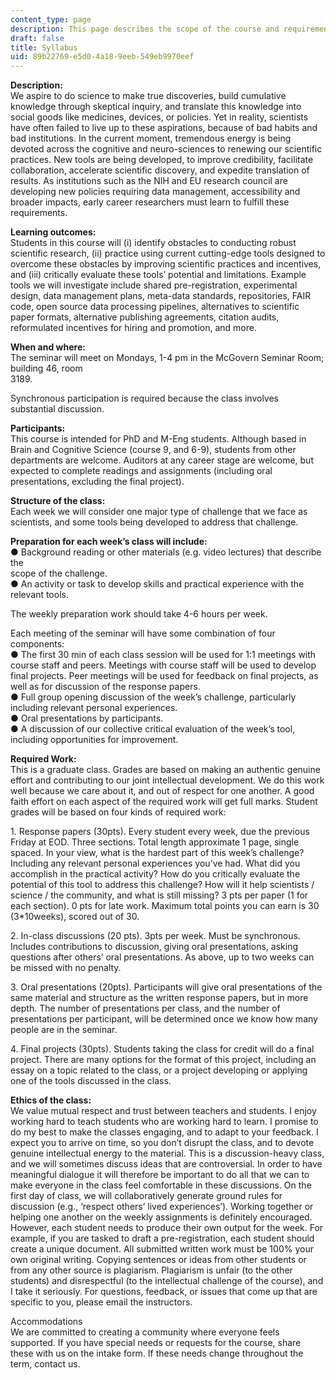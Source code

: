 ```yaml
---
content_type: page
description: This page describes the scope of the course and requirements.
draft: false
title: Syllabus
uid: 89b22769-e5d0-4a18-9eeb-549eb9970eef
---
```

**Description:**   
We aspire to do science to make true discoveries, build cumulative knowledge through skeptical inquiry, and translate this knowledge into social goods like medicines, devices, or policies. Yet in reality, scientists have often failed to live up to these aspirations, because of bad habits and bad institutions. In the current moment, tremendous energy is being devoted across the cognitive and neuro-sciences to renewing our scientific practices. New tools are being developed, to improve credibility, facilitate collaboration, accelerate scientific discovery, and expedite translation of results. As institutions such as the NIH and EU research council are developing new policies requiring data management, accessibility and broader impacts, early career researchers must learn to fulfill these requirements.

**Learning outcomes:**   
Students in this course will (i) identify obstacles to conducting robust scientific research, (ii) practice using current cutting-edge tools designed to overcome these obstacles by improving scientific practices and incentives, and (iii) critically evaluate these tools’ potential and limitations. Example tools we will investigate include shared pre-registration, experimental design, data management plans, meta-data standards, repositories, FAIR code, open source data processing pipelines, alternatives to scientific paper formats, alternative publishing agreements, citation audits, reformulated incentives for hiring and promotion, and more.

**When and where:**   
The seminar will meet on Mondays, 1-4 pm in the McGovern Seminar Room; building 46, room   
3189.

Synchronous participation is required because the class involves substantial discussion.

**Participants:**   
This course is intended for PhD and M-Eng students. Although based in Brain and Cognitive Science (course 9, and 6-9), students from other departments are welcome. Auditors at any career stage are welcome, but expected to complete readings and assignments (including oral presentations, excluding the final project).

**Structure of the class:**   
Each week we will consider one major type of challenge that we face as scientists, and some tools being developed to address that challenge.

**Preparation for each week’s class will include:**   
● Background reading or other materials (e.g. video lectures) that describe the   
scope of the challenge.   
● An activity or task to develop skills and practical experience with the relevant tools.

The weekly preparation work should take 4-6 hours per week.

Each meeting of the seminar will have some combination of four components:   
● The first 30 min of each class session will be used for 1:1 meetings with course staff and peers. Meetings with course staff will be used to develop final projects. Peer meetings will be used for feedback on final projects, as well as for discussion of the response papers.   
● Full group opening discussion of the week’s challenge, particularly including relevant personal experiences.   
● Oral presentations by participants.   
● A discussion of our collective critical evaluation of the week’s tool, including opportunities for improvement.

**Required Work:**   
This is a graduate class. Grades are based on making an authentic genuine effort and contributing to our joint intellectual development. We do this work well because we care about it, and out of respect for one another. A good faith effort on each aspect of the required work will get full marks. Student grades will be based on four kinds of required work:

1\. Response papers (30pts). Every student every week, due the previous Friday at EOD. Three sections. Total length approximate 1 page, single spaced. In your view, what is the hardest part of this week’s challenge? Including any relevant personal experiences you’ve had. What did you accomplish in the practical activity? How do you critically evaluate the potential of this tool to address this challenge? How will it help scientists / science / the community, and what is still missing? 3 pts per paper (1 for each section). 0 pts for late work. Maximum total points you can earn is 30 (3\*10weeks), scored out of 30.

2\. In-class discussions (20 pts). 3pts per week. Must be synchronous. Includes contributions to discussion, giving oral presentations, asking questions after others’ oral presentations. As above, up to two weeks can be missed with no penalty.

3\. Oral presentations (20pts). Participants will give oral presentations of the same material and structure as the written response papers, but in more depth. The number of presentations per class, and the number of presentations per participant, will be determined once we know how many people are in the seminar.

4\. Final projects (30pts). Students taking the class for credit will do a final project. There are many options for the format of this project, including an essay on a topic related to the class, or a project developing or applying one of the tools discussed in the class.

**Ethics of the class:**   
We value mutual respect and trust between teachers and students. I enjoy working hard to teach students who are working hard to learn. I promise to do my best to make the classes engaging, and to adapt to your feedback. I expect you to arrive on time, so you don’t disrupt the class, and to devote genuine intellectual energy to the material. This is a discussion-heavy class, and we will sometimes discuss ideas that are controversial. In order to have meaningful dialogue it will therefore be important to do all that we can to make everyone in the class feel comfortable in these discussions. On the first day of class, we will collaboratively generate ground rules for discussion (e.g., ‘respect others’ lived experiences’). Working together or helping one another on the weekly assignments is definitely encouraged. However, each student needs to produce their own output for the week. For example, if you are tasked to draft a pre-registration, each student should create a unique document. All submitted written work must be 100% your own original writing. Copying sentences or ideas from other students or from any other source is plagiarism. Plagiarism is unfair (to the other students) and disrespectful (to the intellectual challenge of the course), and I take it seriously. For questions, feedback, or issues that come up that are specific to you, please email the instructors.

Accommodations   
We are committed to creating a community where everyone feels supported. If you have special needs or requests for the course, share these with us on the intake form. If these needs change throughout the term, contact us.